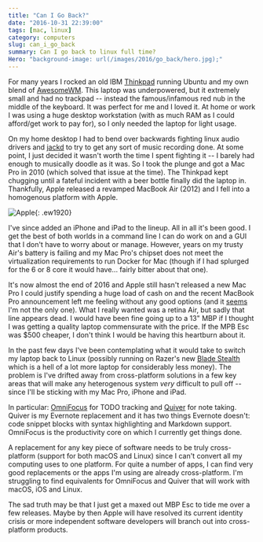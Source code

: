 ```yaml
---
title: "Can I Go Back?"
date: "2016-10-31 22:39:00"
tags: [mac, linux]
category: computers
slug: can_i_go_back
summary: Can I go back to linux full time?
Hero: "background-image: url(/images/2016/go_back/hero.jpg);"
---
```


For many years I rocked an old IBM
[Thinkpad](http://www.thinkwiki.org/wiki/Category:X61) running Ubuntu and my own
blend of [AwesomeWM](https://awesome.naquadah.org/). This laptop was
underpowered, but it extremely small and had no trackpad -- instead the
famous/infamous red nub in the middle of the keyboard. It was perfect for me and
I loved it. At home or work I was using a huge desktop workstation (with as much
RAM as I could afford/get work to pay for), so I only needed the laptop for
light usage.

On my home desktop I had to bend over backwards fighting linux audio drivers and
[jackd](http://www.jackaudio.org/) to try to get any sort of music recording
done. At some point, I just decided it wasn't worth the time I spent fighting it
-- I barely had enough to musically doodle as it was. So I took the plunge and
got a Mac Pro in 2010 (which solved that issue at the time). The Thinkpad kept
chugging until a fateful incident with a beer bottle finally did the laptop in.
Thankfully, Apple released a revamped MacBook Air (2012) and I fell into a
homogenous platform with Apple.

![Apple]({filename}/images/2016/go_back/apple.jpg){: .ew1920}

I've since added an iPhone and iPad to the lineup. All in all it's been good. I
get the best of both worlds in a command line I can do work on and a GUI that I
don't have to worry about or manage. However, years on my trusty Air's battery
is failing and my Mac Pro's chipset does not meet the virtualization
requirements to run Docker for Mac (though if I had splurged for the 6 or 8 core
it would have... fairly bitter about that one).

It's now almost the end of 2016 and Apple still hasn't released a new Mac Pro I
could justify spending a huge load of cash on and the recent MacBook Pro
announcement left me feeling without any good options (and it
[seems](http://mjtsai.com/blog/2016/10/27/new-macbook-pros-and-the-state-of-the-mac/)
I'm not the only one). What I really wanted was a retina Air, but sadly that
line appears dead. I would have been fine going up to a 13" MBP if I thought I
was getting a quality laptop commensurate with the price. If the MPB Esc was
$500 cheaper, I don't think I would be having this heartburn about it.

In the past few days I've been contemplating what it would take to switch my
laptop back to Linux (possibly running on Razer's new [Blade
Stealth](http://www.razerzone.com/gaming-systems/razer-blade-stealth) which is a
hell of a lot more laptop for considerably less money). The problem is I've
drifted away from cross-platform solutions in a few key areas that will make any
heterogenous system _very_ difficult to pull off -- since I'll be sticking with
my Mac Pro, iPhone and iPad.

In particular: [OmniFocus](https://www.omnigroup.com/omnifocus) for TODO
tracking and [Quiver](http://happenapps.com/) for note taking. Quiver is my
Evernote replacement and it has two things Evernote doesn't: code snippet blocks
with syntax highlighting and Markdown support. OmniFocus is the productivity
core on which I currently get things done.

A replacement for any key piece of software needs to be truly cross-platform
(support for both macOS and Linux) since I can't convert all my computing uses
to one platform. For quite a number of apps, I can find very good replacements
or the apps I'm using are already cross-platform. I'm struggling to find
equivalents for OmniFocus and Quiver that will work with macOS, iOS and Linux.

The sad truth may be that I just get a maxed out MBP Esc to tide me over a few
releases. Maybe by then Apple will have resolved its current identity crisis or
more independent software developers will branch out into cross-platform
products.
